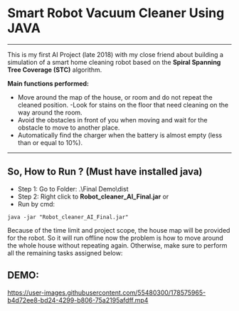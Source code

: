 # Smart Robot Vacuum Cleaner Using JAVA
---
This is my first AI Project (late 2018) with my close friend about building a simulation of a smart home cleaning robot based on the **Spiral Spanning Tree Coverage (STC)** algorithm.

**Main functions performed:**
- Move around the map of the house, or room and do not repeat the cleaned position.
-Look for stains on the floor that need cleaning on the way around the room.
- Avoid the obstacles in front of you when moving and wait for the obstacle to move to another place.
- Automatically find the charger when the battery is almost empty (less than or equal to 10%).

----
## So, How to Run ? **(Must have installed java)**

- Step 1: Go to Folder: .\Final Demo\dist
- Step 2: Right click to **Robot_cleaner_AI_Final.jar**
or
 - Run by cmd:
 ```
 java -jar "Robot_cleaner_AI_Final.jar" 
 ```
Because of the time limit and project scope, the house map will be provided for the robot. So it will run offline
now the problem is how to move around the whole house without repeating again. Otherwise, make sure to perform all the remaining tasks assigned below:

## DEMO:
https://user-images.githubusercontent.com/55480300/178575965-b4d72ee8-bd24-4299-b806-75a2195afdff.mp4

